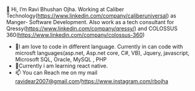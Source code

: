  👋 Hi, I’m Ravi  Bhushan  Ojha. Working at Caliber Technology(https://www.linkedin.com/company/caliberuniversal) as Manger- Software Development. 
Also work as a tech consultant for Qressy(https://www.linkedin.com/company/qressy/) and COLOSSUS 360(https://www.linkedin.com/company/colossus-360) 
- 👀I am love to code in different language. Currently in can code with microsft languages(asp.net, Asp.net core, C#, VB), Jquery, javascript, Microsoft SQL, Oracle, MySQL , PHP 
- 🌱Currently i am learning react native. 
- 📫 You can Reach me on my mail ravidear2007@gmail.com/https://www.instagram.com/rbojha

<!---
raviojha08/raviojha08 is a ✨ special ✨ repository because its `README.md` (this file) appears on your GitHub profile.
You can click the Preview link to take a look at your changes.
--->
